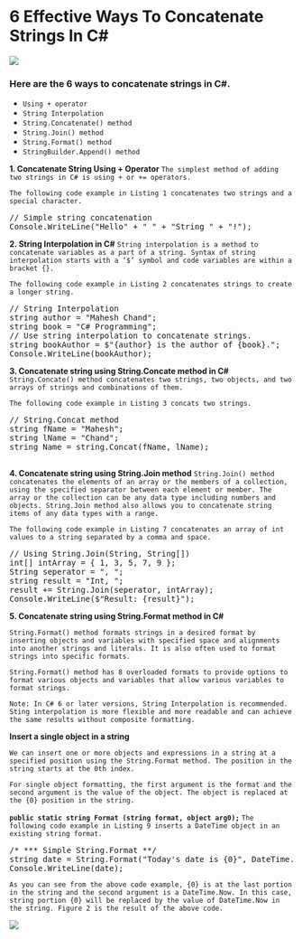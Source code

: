 # 6 Effective Ways To Concatenate Strings In C#

<img src="https://www.c-sharpcorner.com/article/6-effective-ways-to-concatenate-strings-in-c-sharp-and-net-core/Images/6-Effective-Ways-Concatenate-String-Csharp.jpg"/>

### Here are the 6 ways to concatenate strings in C#. 
- `Using + operator`
- `String Interpolation`
- `String.Concatenate() method`
- `String.Join() method`
- `String.Format() method`
- `StringBuilder.Append() method`

**1. Concatenate String Using + Operator**
`The simplest method of adding two strings in C# is using + or += operators.`

`The following code example in Listing 1 concatenates two strings and a special character.`

<pre>// Simple string concatenation     
Console.WriteLine("Hello" + " " + "String " + "!");</pre>

**2. String Interpolation in C#**
`String interpolation is a method to concatenate variables as a part of a string. Syntax of string interpolation starts with a ‘$’ symbol and code variables are within a bracket {}.`

`The following code example in Listing 2 concatenates strings to create a longer string.`

<pre>// String Interpolation    
string author = "Mahesh Chand";    
string book = "C# Programming";    
// Use string interpolation to concatenate strings.    
string bookAuthor = $"{author} is the author of {book}.";    
Console.WriteLine(bookAuthor);
</pre>

**3. Concatenate string using String.Concate method in C#**
`String.Concate() method concatenates two strings, two objects, and two arrays of strings and combinations of them. `

`The following code example in Listing 3 concats two strings.`
  
  <pre>
// String.Concat method    
string fName = "Mahesh";    
string lName = "Chand";    
string Name = string.Concat(fName, lName); 
  </pre>
**4. Concatenate string using String.Join method**
`String.Join() method concatenates the elements of an array or the members of a collection, using the specified separator between each element or member. The array or the collection can be any data type including numbers and objects. String.Join method also allows you to concatenate string items of any data types with a range.` 

`The following code example in Listing 7 concatenates an array of int values to a string separated by a comma and space.`

<pre>// Using String.Join(String, String[])    
int[] intArray = { 1, 3, 5, 7, 9 };    
String seperator = ", ";    
string result = "Int, ";    
result += String.Join(seperator, intArray);    
Console.WriteLine($"Result: {result}"); </pre>

**5. Concatenate string using String.Format method in C#**

`String.Format() method formats strings in a desired format by inserting objects and variables with specified space and alignments into another strings and literals. It is also often used to format strings into specific formats.`

`String.Format() method has 8 overloaded formats to provide options to format various objects and variables that allow various variables to format strings.` 

`Note: In C# 6 or later versions, String Interpolation is recommended. Sting interpolation is more flexible and more readable and can achieve the same results without composite formatting.`

**Insert a single object in a string** 

`We can insert one or more objects and expressions in a string at a specified position using the String.Format method. The position in the string starts at the 0th index.` 

`For single object formatting, the first argument is the format and the second argument is the value of the object. The object is replaced at the {0} position in the string.` 

**`public static string Format (string format, object arg0);`**
`The following code example in Listing 9 inserts a DateTime object in an existing string format.`

<pre>
/* *** Simple String.Format **/    
string date = String.Format("Today's date is {0}", DateTime.Now);    
Console.WriteLine(date);
</pre>

`As you can see from the above code example, {0} is at the last portion in the string and the second argument is a DateTime.Now. In this case, string portion {0} will be replaced by the value of DateTime.Now in the string. Figure 2 is the result of the above code. `

<img src="https://www.c-sharpcorner.com/article/6-effective-ways-to-concatenate-strings-in-c-sharp-and-net-core/Images/InsertStringObjectCSharp.jpg" />
